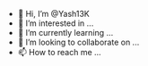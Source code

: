 - 👋 Hi, I’m @Yash13K
- 👀 I’m interested in ...
- 🌱 I’m currently learning ...
- 💞️ I’m looking to collaborate on ...
- 📫 How to reach me ...

<!---
Yash13K/Yash13K is a ✨ special ✨ repository because its `README.md` (this file) appears on your GitHub profile.
You can click the Preview link to take a look at your changes.
--->
